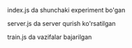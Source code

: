index.js da shunchaki experiment bo'gan

server.js da server qurish ko'rsatilgan

train.js da vazifalar bajarilgan
